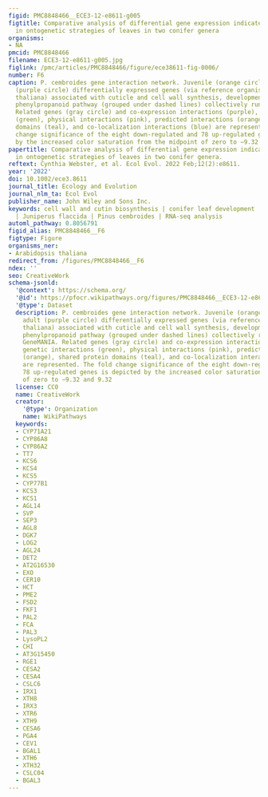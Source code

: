 ```yaml
---
figid: PMC8848466__ECE3-12-e8611-g005
figtitle: Comparative analysis of differential gene expression indicates divergence
  in ontogenetic strategies of leaves in two conifer genera
organisms:
- NA
pmcid: PMC8848466
filename: ECE3-12-e8611-g005.jpg
figlink: /pmc/articles/PMC8848466/figure/ece38611-fig-0006/
number: F6
caption: P. cembroides gene interaction network. Juvenile (orange circle) versus adult
  (purple circle) differentially expressed genes (via reference organism Arabidopsis
  thaliana) associated with cuticle and cell wall synthesis, development, and the
  phenylpropanoid pathway (grouped under dashed lines) collectively run through GeneMANIA.
  Related genes (gray circle) and co‐expression interactions (purple), genetic interactions
  (green), physical interactions (pink), predicted interactions (orange), shared protein
  domains (teal), and co‐localization interactions (blue) are represented. The fold
  change significance of the eight down‐regulated and 78 up‐regulated genes is depicted
  by the increased color saturation from the midpoint of zero to −9.32 and 9.32
papertitle: Comparative analysis of differential gene expression indicates divergence
  in ontogenetic strategies of leaves in two conifer genera.
reftext: Cynthia Webster, et al. Ecol Evol. 2022 Feb;12(2):e8611.
year: '2022'
doi: 10.1002/ece3.8611
journal_title: Ecology and Evolution
journal_nlm_ta: Ecol Evol
publisher_name: John Wiley and Sons Inc.
keywords: cell wall and cutin biosynthesis | conifer leaf development | Heteroblasty
  | Juniperus flaccida | Pinus cembroides | RNA‐seq analysis
automl_pathway: 0.8056791
figid_alias: PMC8848466__F6
figtype: Figure
organisms_ner:
- Arabidopsis thaliana
redirect_from: /figures/PMC8848466__F6
ndex: ''
seo: CreativeWork
schema-jsonld:
  '@context': https://schema.org/
  '@id': https://pfocr.wikipathways.org/figures/PMC8848466__ECE3-12-e8611-g005.html
  '@type': Dataset
  description: P. cembroides gene interaction network. Juvenile (orange circle) versus
    adult (purple circle) differentially expressed genes (via reference organism Arabidopsis
    thaliana) associated with cuticle and cell wall synthesis, development, and the
    phenylpropanoid pathway (grouped under dashed lines) collectively run through
    GeneMANIA. Related genes (gray circle) and co‐expression interactions (purple),
    genetic interactions (green), physical interactions (pink), predicted interactions
    (orange), shared protein domains (teal), and co‐localization interactions (blue)
    are represented. The fold change significance of the eight down‐regulated and
    78 up‐regulated genes is depicted by the increased color saturation from the midpoint
    of zero to −9.32 and 9.32
  license: CC0
  name: CreativeWork
  creator:
    '@type': Organization
    name: WikiPathways
  keywords:
  - CYP71A21
  - CYP86A8
  - CYP86A2
  - TT7
  - KCS6
  - KCS4
  - KCS5
  - CYP77B1
  - KCS3
  - KCS1
  - AGL14
  - SVP
  - SEP3
  - AGL8
  - DGK7
  - LOG2
  - AGL24
  - DET2
  - AT2G16530
  - EXO
  - CER10
  - HCT
  - PME2
  - FSD2
  - FKF1
  - PAL2
  - FCA
  - PAL3
  - LysoPL2
  - CHI
  - AT3G15450
  - RGE1
  - CESA2
  - CESA4
  - CSLC6
  - IRX1
  - XTH8
  - IRX3
  - XTR6
  - XTH9
  - CESA6
  - PGA4
  - CEV1
  - BGAL1
  - XTH6
  - XTH32
  - CSLC04
  - BGAL3
---
```

